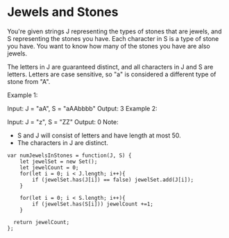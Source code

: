 # Jewels and Stones

You're given strings J representing the types of stones that are jewels, and S representing the stones you have.  Each character in S is a type of stone you have.  You want to know how many of the stones you have are also jewels.

The letters in J are guaranteed distinct, and all characters in J and S are letters. Letters are case sensitive, so "a" is considered a different type of stone from "A".

Example 1:

Input: J = "aA", S = "aAAbbbb"
Output: 3
Example 2:

Input: J = "z", S = "ZZ"
Output: 0
Note:

* S and J will consist of letters and have length at most 50.
* The characters in J are distinct.

```
var numJewelsInStones = function(J, S) {
    let jewelSet = new Set();
    let jewelCount = 0;
    for(let i = 0; i < J.length; i++){
        if (jewelSet.has(J[i]) == false) jewelSet.add(J[i]);
    }

    for(let i = 0; i < S.length; i++){
        if (jewelSet.has(S[i])) jewelCount +=1;
    }

  return jewelCount;  
};
```
